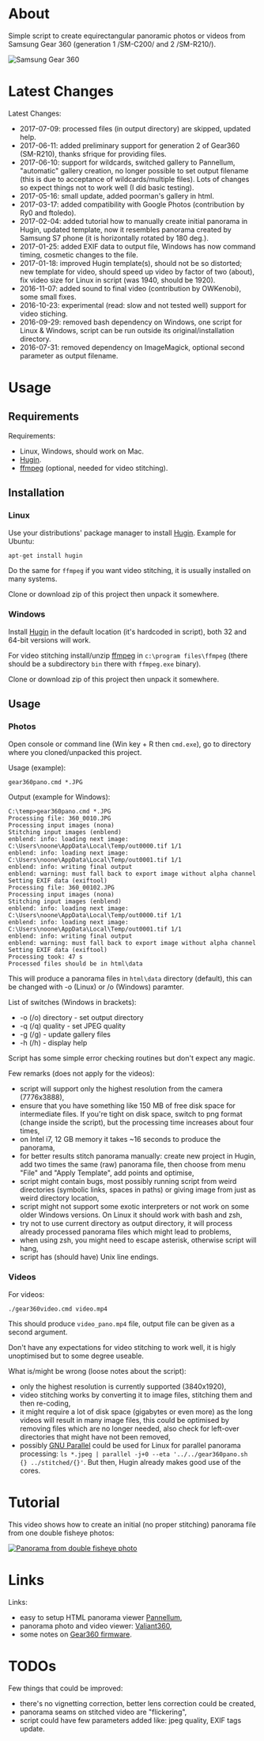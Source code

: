 # About

Simple script to create equirectangular panoramic photos or videos from Samsung Gear 360 (generation 1 /SM-C200/ and 2 /SM-R210/).

![Samsung Gear 360](gear360.jpg)

# Latest Changes

Latest Changes:

- 2017-07-09: processed files (in output directory) are skipped, updated help.
- 2017-06-11: added preliminary support for generation 2 of Gear360 (SM-R210), thanks
sfrique for providing files.
- 2017-06-10: support for wildcards, switched gallery to Pannellum, "automatic" gallery creation, no longer possible to set output filename (this is due to acceptance of wildcards/multiple files).
Lots of changes so expect things not to work well (I did basic testing).
- 2017-05-16: small update, added poorman's gallery in html.
- 2017-03-17: added compatibility with Google Photos (contribution by Ry0 and ftoledo).
- 2017-02-04: added tutorial how to manually create initial panorama in Hugin, updated template, now it resembles panorama created by Samsung S7 phone (it is horizontally rotated by 180 deg.).
- 2017-01-25: added EXIF data to output file, Windows has now command timing, cosmetic changes to the file.
- 2017-01-18: improved Hugin template(s), should not be so distorted; new template for video, should speed up video by factor of two (about), fix video size for Linux in script (was 1940, should be 1920).
- 2016-11-07: added sound to final video (contribution by OWKenobi), some small fixes.
- 2016-10-23: experimental (read: slow and not tested well) support for video stiching.
- 2016-09-29: removed bash dependency on Windows, one script for Linux & Windows, script can be run outside its original/installation directory.
- 2016-07-31: removed dependency on ImageMagick, optional second parameter as output filename.

# Usage

## Requirements

Requirements:

* Linux, Windows, should work on Mac.
* [Hugin](http://hugin.sourceforge.net/).
* [ffmpeg](https://ffmpeg.org/download.html) (optional, needed for video stitching).

## Installation

### Linux

Use your distributions' package manager to install [Hugin](http://hugin.sourceforge.net/). Example for Ubuntu:

    apt-get install hugin

Do the same for ```ffmpeg``` if you want video stitching, it is usually installed on many systems.

Clone or download zip of this project then unpack it somewhere.

### Windows

Install [Hugin](http://hugin.sourceforge.net/) in the default location (it's hardcoded in script), both 32 and 64-bit versions will work.

For video stitching install/unzip [ffmpeg](https://ffmpeg.zeranoe.com/builds/) in ```c:\program files\ffmpeg``` (there should be
a subdirectory ```bin``` there with ```ffmpeg.exe``` binary).

Clone or download zip of this project then unpack it somewhere.

## Usage

### Photos

Open console or command line (Win key + R then ```cmd.exe```), go to directory where you cloned/unpacked this project.

Usage (example):

    gear360pano.cmd *.JPG

Output (example for Windows):

    C:\temp>gear360pano.cmd *.JPG
    Processing file: 360_0010.JPG
    Processing input images (nona)
    Stitching input images (enblend)
    enblend: info: loading next image: C:\Users\noone\AppData\Local\Temp/out0000.tif 1/1
    enblend: info: loading next image: C:\Users\noone\AppData\Local\Temp/out0001.tif 1/1
    enblend: info: writing final output
    enblend: warning: must fall back to export image without alpha channel
    Setting EXIF data (exiftool)
    Processing file: 360_00102.JPG
    Processing input images (nona)
    Stitching input images (enblend)
    enblend: info: loading next image: C:\Users\noone\AppData\Local\Temp/out0000.tif 1/1
    enblend: info: loading next image: C:\Users\noone\AppData\Local\Temp/out0001.tif 1/1
    enblend: info: writing final output
    enblend: warning: must fall back to export image without alpha channel
    Setting EXIF data (exiftool)
    Processing took: 47 s
    Processed files should be in html\data

This will produce a panorama files in ```html\data``` directory (default), this can be
changed with -o (Linux) or /o (Windows) paramter.

List of switches (Windows in brackets):

* -o (/o) directory - set output directory
* -q (/q) quality - set JPEG quality
* -g (/g) - update gallery files
* -h (/h) - display help

Script has some simple error checking routines but don't expect any magic.

Few remarks (does not apply for the videos):

* script will support only the highest resolution from the camera (7776x3888),
* ensure that you have something like 150 MB of free disk space for intermediate files. If you're tight on disk space, switch to png format (change inside the script), but the processing time increases about four times,
* on Intel i7, 12 GB memory it takes ~16 seconds to produce the panorama,
* for better results stitch panorama manually: create new project in Hugin, add two times the same (raw) panorama file, then choose from menu "File" and "Apply Template",
add points and optimise,
* script might contain bugs, most possibly running script from weird directories (symbolic links, spaces in paths) or giving image from just as weird directory location,
* script might not support some exotic interpreters or not work on some older Windows versions. On Linux it should work with bash and zsh,
* try not to use current directory as output directory, it will process already processed panorama files which might lead to problems,
* when using zsh, you might need to escape asterisk, otherwise script will hang,
* script has (should have) Unix line endings.

### Videos

For videos:

    ./gear360video.cmd video.mp4

This should produce ```video_pano.mp4``` file, output file can be given as a second argument.

Don't have any expectations for video stitching to work well, it is higly unoptimised but to some degree useable.

What is/might be wrong (loose notes about the script):

* only the highest resolution is currently supported (3840x1920),
* video stitching works by converting it to image files, stitching them and then re-coding,
* it might require a lot of disk space (gigabytes or even more) as the long videos will result in many image files, this could be
optimised by removing files which are no longer needed, also check for left-over directories that might have not been removed,
* possibly [GNU Parallel](https://www.gnu.org/software/parallel/) could be used for Linux for parallel panorama processing:
```ls *.jpeg | parallel -j+0 --eta '../../gear360pano.sh {} ../stitched/{}'```. But then, Hugin already makes good use of
the cores.

# Tutorial

This video shows how to create an initial (no proper stitching) panorama file from one double fisheye photos:

[![Panorama from double fisheye photo](http://img.youtube.com/vi/QKQGT8VUN8g/0.jpg)](http://www.youtube.com/watch?v=QKQGT8VUN8g "Panorama from double fisheye photo")

# Links

Links:
* easy to setup HTML panorama viewer [Pannellum](https://pannellum.org/),
* panorama photo and video viewer: [Valiant360](https://github.com/flimshaw/Valiant360),
* some notes on [Gear360 firmware](https://github.com/ultramango/gear360reveng).

# TODOs

Few things that could be improved:

* there's no vignetting correction, better lens correction could be created,
* panorama seams on stitched video are "flickering",
* script could have few parameters added like: jpeg quality, EXIF tags update.
